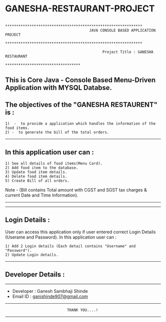 # GANESHA-RESTAURANT-PROJECT




                                  **************************************************************
                                          JAVA CONSOLE BASED APPLICATION PROJECT
                                  **************************************************************

                                                Project Title : GANESHA RESTAURANT
                                                **********************************


This is Core Java - Console Based Menu-Driven Application with MYSQL Databse.
---------------------------------------------------------------------------------------------------------------------------------------------------------

The objectives of the "GANESHA RESTAURENT" is :
------------------------------------------------

	1)  -  to provide a application which handles the information of the food items.
	2) -  to generate the bill of the total orders.

---------------------------------------------------------------------------------------------------------------------------------------------------------

In this application user can :
------------------------------

	1) See all details of food items(Menu Card).
	2) Add food item to the database.
	3) Update food item details.
	4) Delete food item details.
	5) Create Bill of all orders.
Note  - (Bill contains Total amount with  CGST and SGST tax charges  & current Date and Time Information).
****
---------------------------------------------------------------------------------------------------------------------------------------------------------

Login Details : 
----------------

User can access this application only if user entered correct Login Details (Userame and Password).
In this application user can :

	1) Add 2 Login details (Each detail contains "Username" and "Password").
	2) Update Login details.
---------------------------------------------------------------------------------------------------------------------------------------------------------

Developer Details :
-------------------

*********************************************************************************************************
-	 Developer : Ganesh Sambhaji Shinde
- 	 Email ID : ganishinde907@gmail.com
*********************************************************************************************************
				                THANK YOU....!
*********************************************************************************************************

	
